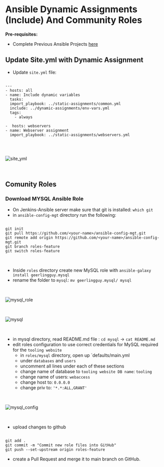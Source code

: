# Ansible Dynamic Assignments (Include) And Community Roles

**Pre-requisites:**
- Complete Previous Ansible Projects <a href="https://github.com/earchibong/devops_training/README.me">here</a>

## Update Site.yml with Dynamic Assignment

- Update `site.yml` file:

```

---
- hosts: all
- name: Include dynamic variables 
  tasks:
  import_playbook: ../static-assignments/common.yml 
  include: ../dynamic-assignments/env-vars.yml
  tags:
    - always

-  hosts: webservers
- name: Webserver assignment
  import_playbook: ../static-assignments/webservers.yml
  
```

<br>

![site_yml](https://user-images.githubusercontent.com/92983658/188451867-3fcd5c32-3674-430e-9f86-5f3b75a1bb5c.png)


<br>

## Comunity Roles
### Download MYSQL Ansible Role
- On Jenkins-Ansible server make sure that git is installed: `which git`
- in `ansible-config-mgt` directory run the following:
```

git init
git pull https://github.com/<your-name>/ansible-config-mgt.git
git remote add origin https://github.com/<your-name>/ansible-config-mgt.git
git branch roles-feature
git switch roles-feature

```

<br>

- Inside `roles` directory create new MySQL role with `ansible-galaxy install geerlingguy.mysql`
- rename the folder to `mysql`: `mv geerlingguy.mysql/ mysql`

<br>

![mysql_role](https://user-images.githubusercontent.com/92983658/188410596-a85ac839-806e-4518-9ded-e2db539ff45d.png)

<br>

![mysql](https://user-images.githubusercontent.com/92983658/188410628-8272616e-819f-4180-acf1-900e5f04efe8.png)

<br>

- in mysql directory, read README.md file : `cd mysql` -> `cat README.md`
- edit roles configuration to use correct credentials for MySQL required for the `tooling website`
  - in `roles/mysql` directory, open up `defaults/main.yml
  - under `databases` and `users`
   - uncomment all lines under each of these sections 
   - change name of database to `tooling website DB name`: `tooling` 
   - change name of users: `webaccess`
   - change host to: `0.0.0.0`
   - change priv to: `'*.*:ALL,GRANT'`
 
 <br>
 
 ![mysql_config](https://user-images.githubusercontent.com/92983658/188450301-107e55de-e0e0-4d0e-9010-3d2366ac2aec.png)

<br>

- upload changes to github
```

git add .
git commit -m "Commit new role files into GitHub"
git push --set-upstream origin roles-feature

```
- create a Pull Request and merge it to main branch on GitHub.

